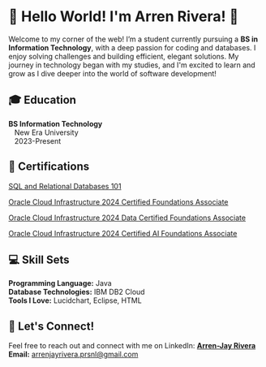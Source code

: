 <h1>🌟 Hello World! I'm Arren Rivera! 👋</h1>
<p>Welcome to my corner of the web! I’m a student currently pursuing a <strong>BS in Information Technology</strong>, with a deep passion for coding and databases. I enjoy solving challenges and building efficient, elegant solutions. My journey in technology began with my studies, and I'm excited to learn and grow as I dive deeper into the world of software development!</p>


<h2>🎓 Education</h2>
<p><strong>BS Information Technology</strong><br>
&nbsp;&nbsp;&nbsp;New Era University<br>
&nbsp;&nbsp;&nbsp;2023-Present</p>

<h2>📜 Certifications</h2>
<p><a href="https://courses.cognitiveclass.ai/certificates/9d7eda50302142768e4f0d41469d070d" target="_blank">SQL and Relational Databases 101</a></p>
<p><a href="https://catalog-education.oracle.com/ords/certview/sharebadge?id=FE623A60C91821C7060758ADE550626B139CCA9068817D0574FA5F76D1F018C6">Oracle Cloud Infrastructure 2024 Certified Foundations Associate</a></p>
<p><a href="https://catalog-education.oracle.com/ords/certview/sharebadge?id=FE623A60C91821C7060758ADE550626B2D038430A1A894E691D788E1615913CF#">Oracle Cloud Infrastructure 2024 Data Certified Foundations Associate</a></p>
<p><a href="https://catalog-education.oracle.com/ords/certview/sharebadge?id=6C84A8D2F3D3AD1F8599E68C46C0A2025794E668C4B8FFBD2676EC330D6A22F1">Oracle Cloud Infrastructure 2024 Certified AI Foundations Associate</a></p>

<h2>💻 Skill Sets</h2>
<p><strong>Programming Language:</strong> Java<br>
<strong>Database Technologies:</strong> IBM DB2 Cloud<br>
<strong>Tools I Love:</strong> Lucidchart, Eclipse, HTML</p>

<h2>🤝 Let's Connect!</h2>
<p>Feel free to reach out and connect with me on LinkedIn: <strong><a href="https://www.linkedin.com/in/arren-jay-rivera-53993228b" target="_blank">Arren-Jay Rivera</a></strong><br>
<strong>Email:</strong> <a href="mailto:arrenjayrivera.prsnl@gmail.com">arrenjayrivera.prsnl@gmail.com</a></p>
